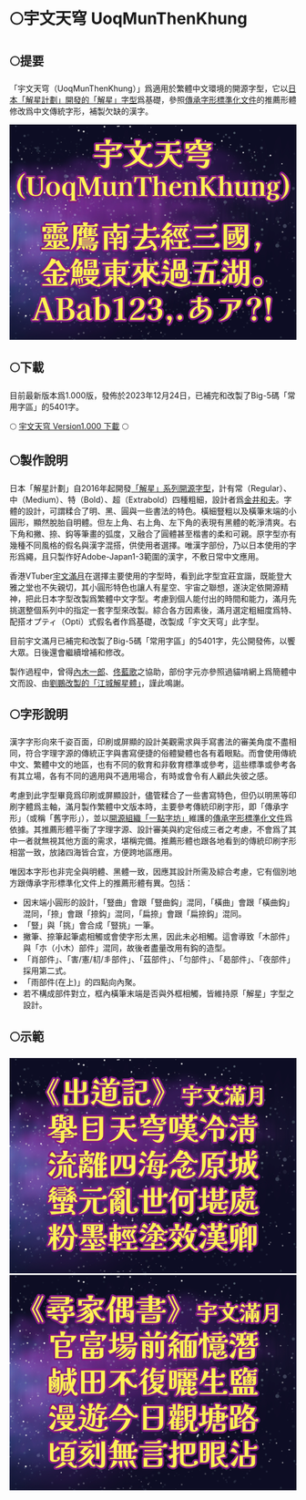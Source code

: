 # 🌕宇文天穹 UoqMunThenKhung

## 🌕提要

「宇文天穹（UoqMunThenKhung）」爲適用於繁體中文環境的開源字型，它以[日本「解星計劃」開發的「解星」字型](https://github.com/FontKai-Kaisei/Kaisei)爲基礎，參照[傳承字形標準化文件](https://github.com/ichitenfont/inheritedglyphs)的推薦形體修改爲中文傳統字形，補製欠缺的漢字。

![示範文字](img/img01.png)

## 🌕下載

目前最新版本爲1.000版，發佈於2023年12月24日，已補完和改製了Big-5碼「常用字區」的5401字。

🌕 [宇文天穹 Version1.000 下載](fonts/UoqMunThenKhung-1.000.ttf) 🌕

## 🌕製作說明

日本「解星計劃」自2016年起開發[「解星」系列開源字型](https://github.com/FontKai-Kaisei/Kaisei)，計有常（Regular）、中（Medium）、特（Bold）、超（Extrabold）四種粗細，設計者爲[金井和夫](https://font-kai.jp/)。字體的設計，可謂糅合了明、黑、圓與一些書法的特色。橫細豎粗以及橫筆末端的小圓形，顯然脫胎自明體。但左上角、右上角、左下角的表現有黑體的乾淨清爽。右下角和撇、捺、鈎等筆畫的弧度，又融合了圓體甚至楷書的柔和可親。原字型亦有幾種不同風格的假名與漢字混搭，供使用者選擇。唯漢字部份，乃以日本使用的字形爲繩，且只製作好Adobe-Japan1-3範圍的漢字，不敷日常中文應用。

香港VTuber[宇文滿月](https://lit.link/en/moonlitowen)在選擇主要使用的字型時，看到此字型宜莊宜諧，既能登大雅之堂也不失親切，其小圓形特色也讓人有星空、宇宙之聯想，遂決定依開源精神，把此日本字型改製爲繁體中文字型。考慮到個人能付出的時間和能力，滿月先挑選整個系列中的指定一套字型來改製。綜合各方因素後，滿月選定粗細度爲特、配搭オプティ（Opti）式假名者作爲基礎，改製成「宇文天穹」此字型。

目前宇文滿月已補完和改製了Big-5碼「常用字區」的5401字，先公開發佈，以饗大眾。日後還會繼續增補和修改。

製作過程中，曾得[內木一郎](https://github.com/SyaoranHinata)、[佟藍歌](https://github.com/aikahiiragi)之協助，部份字元亦參照過貓啃網上爲簡體中文而設、由[劉鵬改製的「江城解星體」](https://www.maoken.com/freefonts/15107.html)，謹此鳴謝。

## 🌕字形說明

漢字字形向來千姿百面，印刷或屏顯的設計美觀需求與手寫書法的審美角度不盡相同，符合字理字源的傳統正字與書寫便捷的俗體變體也各有着眼點。而會使用傳統中文、繁體中文的地區，也有不同的敎育和非敎育標準或參考，這些標準或參考各有其立場，各有不同的適用與不適用場合，有時或會令有人顧此失彼之感。

考慮到此字型畢竟爲印刷或屏顯設計，儘管糅合了一些書寫特色，但仍以明黑等印刷字體爲主軸，滿月製作繁體中文版本時，主要參考傳統印刷字形，即「傳承字形」（或稱「舊字形」），並以[開源組織「一點字坊」](https://github.com/ichitenfont)維護的[傳承字形標準化文件](https://github.com/ichitenfont/inheritedglyphs)爲依據。其推薦形體平衡了字理字源、設計審美與約定俗成三者之考慮，不會爲了其中一者就無視其他方面的需求，堪稱完備。推薦形體也跟各地看到的傳統印刷字形相當一致，放諸四海皆合宜，方便跨地區應用。

唯因本字形也非完全與明體、黑體一致，因應其設計所需及綜合考慮，它有個別地方跟傳承字形標準化文件上的推薦形體有異。包括：
- 因末端小圓形的設計，「豎曲」會跟「豎曲鈎」混同，「橫曲」會跟「橫曲鈎」混同，「捺」會跟「捺鈎」混同，「扁捺」會跟「扁捺鈎」混同。
- 「豎」與「挑」會合成「豎挑」一筆。
- 撇筆、捺筆起筆處相觸或會使字形太黑，因此未必相觸。這會導致「木部件」與「朩（小木）部件」混同，故後者盡量改用有鈎的造型。
- 「肖部件」、「害/憲/㓞/丯部件」、「茲部件」、「匀部件」、「曷部件」、「夜部件」採用第二式。
- 「雨部件(在上)」的四點向內聚。
- 若不構成部件對立，框內橫筆末端是否與外框相觸，皆維持原「解星」字型之設計。

## 🌕示範
![示範文字](img/img02.png)
![示範文字](img/img03.png)
